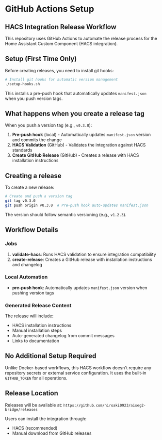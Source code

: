 # GitHub Actions Setup

## HACS Integration Release Workflow

This repository uses GitHub Actions to automate the release process for the Home Assistant Custom Component (HACS integration).

## Setup (First Time Only)

Before creating releases, you need to install git hooks:

```bash
# Install git hooks for automatic version management
./setup-hooks.sh
```

This installs a pre-push hook that automatically updates `manifest.json` when you push version tags.

## What happens when you create a release tag

When you push a version tag (e.g., `v0.3.0`):

1. **Pre-push hook** (local) - Automatically updates `manifest.json` version and commits the change
2. **HACS Validation** (GitHub) - Validates the integration against HACS standards  
3. **Create GitHub Release** (GitHub) - Creates a release with HACS installation instructions

## Creating a release

To create a new release:

```bash
# Create and push a version tag
git tag v0.3.0
git push origin v0.3.0  # Pre-push hook auto-updates manifest.json
```

The version should follow semantic versioning (e.g., `v1.2.3`).

## Workflow Details

### Jobs

1. **validate-hacs**: Runs HACS validation to ensure integration compatibility
2. **create-release**: Creates a GitHub release with installation instructions and changelog

### Local Automation

- **pre-push hook**: Automatically updates `manifest.json` version when pushing version tags

### Generated Release Content

The release will include:
- HACS installation instructions
- Manual installation steps
- Auto-generated changelog from commit messages
- Links to documentation

## No Additional Setup Required

Unlike Docker-based workflows, this HACS workflow doesn't require any repository secrets or external service configuration. It uses the built-in `GITHUB_TOKEN` for all operations.

## Release Location

Releases will be available at: `https://github.com/hiroaki0923/aiseg2-bridge/releases`

Users can install the integration through:
- HACS (recommended)
- Manual download from GitHub releases